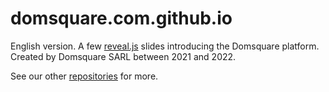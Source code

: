 # domsquare.com.github.io
English version. A few [reveal.js](https://github.com/hakimel/reveal.js/) slides introducing the Domsquare platform. Created by Domsquare SARL between 2021 and 2022.

See our other [repositories](https://github.com/domsquare?tab=repositories) for more.

<!--
# License to use
This repository may include third-parties material, their licensing terms apply in full.<br/>
**All original material created by Domsquare SARL and found in this repository is hereby released by Domsquare in the public domain,** regardless of copyright or other licensing terms previously used by Domsquare on that material.
-->
